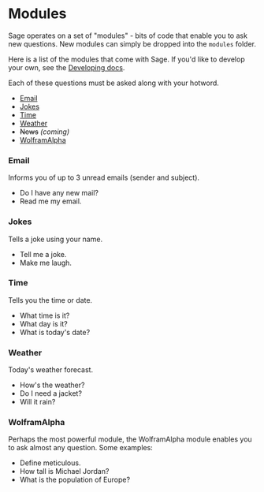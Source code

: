 # Modules

Sage operates on a set of "modules" - bits of code that enable you to ask new
questions. New modules can simply be dropped into the `modules` folder.

Here is a list of the modules that come with Sage. If you'd like to develop your
own, see the [Developing docs](developing.md).

Each of these questions must be asked along with your hotword.

* [Email](#email)
* [Jokes](#jokes)
* [Time](#time)
* [Weather](#weather)
* ~~News~~ _(coming)_
* [WolframAlpha](#wolframalpha)

### Email

Informs you of up to 3 unread emails (sender and subject).

* Do I have any new mail?
* Read me my email.

### Jokes

Tells a joke using your name.

* Tell me a joke.
* Make me laugh.

### Time

Tells you the time or date.

* What time is it?
* What day is it?
* What is today's date?

### Weather

Today's weather forecast.

* How's the weather?
* Do I need a jacket?
* Will it rain?

### WolframAlpha

Perhaps the most powerful module, the WolframAlpha module enables you to ask
almost any question. Some examples:

* Define meticulous.
* How tall is Michael Jordan?
* What is the population of Europe?
